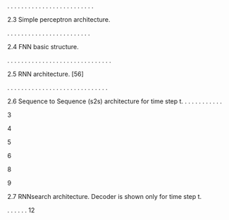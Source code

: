 . . . . . . . . . . . . . . . . . . . . . . . . .

2.3 Simple perceptron architecture.

. . . . . . . . . . . . . . . . . . . . . . . .

2.4 FNN basic structure.

. . . . . . . . . . . . . . . . . . . . . . . . . . . . . .

2.5 RNN architecture. [56]

. . . . . . . . . . . . . . . . . . . . . . . . . . . . .

2.6 Sequence to Sequence (s2s) architecture for time step t. . . . . . . . . . . .

3

4

5

6

8

9

2.7 RNNsearch architecture. Decoder is shown only for time step t.

. . . . . . 12